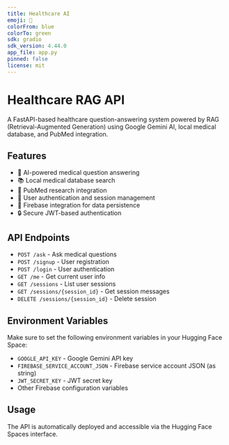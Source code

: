 ```yaml
---
title: Healthcare AI
emoji: 🏥
colorFrom: blue
colorTo: green
sdk: gradio
sdk_version: 4.44.0
app_file: app.py
pinned: false
license: mit
---
```


# Healthcare RAG API

A FastAPI-based healthcare question-answering system powered by RAG (Retrieval-Augmented Generation) using Google Gemini AI, local medical database, and PubMed integration.

## Features

- 🤖 AI-powered medical question answering
- 📚 Local medical database search
- 🔬 PubMed research integration
- 👤 User authentication and session management
- 💾 Firebase integration for data persistence
- 🔒 Secure JWT-based authentication

## API Endpoints

- `POST /ask` - Ask medical questions
- `POST /signup` - User registration
- `POST /login` - User authentication
- `GET /me` - Get current user info
- `GET /sessions` - List user sessions
- `GET /sessions/{session_id}` - Get session messages
- `DELETE /sessions/{session_id}` - Delete session

## Environment Variables

Make sure to set the following environment variables in your Hugging Face Space:

- `GOOGLE_API_KEY` - Google Gemini API key
- `FIREBASE_SERVICE_ACCOUNT_JSON` - Firebase service account JSON (as string)
- `JWT_SECRET_KEY` - JWT secret key
- Other Firebase configuration variables

## Usage

The API is automatically deployed and accessible via the Hugging Face Spaces interface.